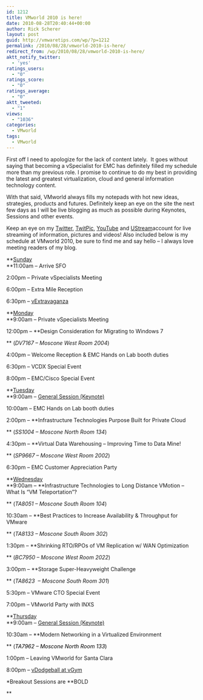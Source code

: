 ```yaml
---
id: 1212
title: VMworld 2010 is here!
date: 2010-08-28T20:40:44+00:00
author: Rick Scherer
layout: post
guid: http://vmwaretips.com/wp/?p=1212
permalink: /2010/08/28/vmworld-2010-is-here/
redirect_from: /wp/2010/08/28/vmworld-2010-is-here/
aktt_notify_twitter:
  - 'yes'
ratings_users:
  - "0"
ratings_score:
  - "0"
ratings_average:
  - "0"
aktt_tweeted:
  - "1"
views:
  - "1036"
categories:
  - VMworld
tags:
  - VMworld
---
```

First off I need to apologize for the lack of content lately.  It goes without saying that becoming a vSpecialist for EMC has definitely filled my schedule more than my previous role. I promise to continue to do my best in providing the latest and greatest virtualization, cloud and general information technology content.

With that said, VMworld always fills my notepads with hot new ideas, strategies, products and futures. Definitely keep an eye on the site the next few days as I will be live blogging as much as possible during Keynotes, Sessions and other events.

Keep an eye on my <a href="http://www.twitter.com/rick_vmwaretips" target="_blank">Twitter</a>, <a href="http://twitpic.com/photos/rick_vmwaretips" target="_blank">TwitPic</a>, <a href="http://www.youtube.com/profile?user=vmwaretips" target="_blank">YouTube</a> and <a href="http://www.ustream.tv/channel/vmwaretips-com" target="_blank">UStream</a>account for live streaming of information, pictures and videos! Also included below is my schedule at VMworld 2010, be sure to find me and say hello &#8211; I always love meeting readers of my blog.

**<span style="text-decoration: underline;">Sunday<br /> </span>**11:00am &#8211; Arrive SFO
  
2:00pm &#8211; Private vSpecialists Meeting
  
6:00pm &#8211; Extra Mile Reception
  
6:30pm &#8211; <a href="http://www.vmunderground.com/?page_id=77" target="_blank">vExtravaganza</a>

**<span style="text-decoration: underline;">Monday<br /> </span>**9:00am &#8211; Private vSpecialists Meeting

12:00pm &#8211; **Design Consideration for Migrating to Windows 7
  
** (_DV7167 &#8211; Moscone West Room 2004_)

4:00pm &#8211; Welcome Reception & EMC Hands on Lab booth duties
  
6:30pm &#8211; VCDX Special Event
  
8:00pm &#8211; EMC/Cisco Special Event

**<span style="text-decoration: underline;">Tuesday<br /> </span>**9:00am &#8211; <a href="http://www.vmworld.com/community/conferences/2010/generalsessions/" target="_blank">General Session (Keynote)</a>
  
10:00am &#8211; EMC Hands on Lab booth duties

2:00pm &#8211; **Infrastructure Technologies Purpose Built for Private Cloud
  
** (_SS1004 &#8211; Moscone North Room 134_)

4:30pm &#8211; **Virtual Data Warehousing – Improving Time to Data Mine!
  
** (_SP9667 &#8211; Moscone West Room 2002_)

6:30pm &#8211; EMC Customer Appreciation Party

**<span style="text-decoration: underline;">Wednesday<br /> </span>**9:00am &#8211; **Infrastructure Technologies to Long Distance VMotion – What Is “VM Teleportation”?
  
** (_TA8051 &#8211; Moscone South Room 104_)

10:30am &#8211; **Best Practices to Increase Availability & Throughput for VMware
  
** (_TA8133 &#8211; Moscone South Room 302_)

1:30pm &#8211; **Shrinking RTO/RPOs of VM Replication w/ WAN Optimization
  
** (_BC7950 &#8211; Moscone West Room 2022_)

3:00pm &#8211; **Storage Super-Heavyweight Challenge
  
** (_TA8623  &#8211; Moscone South Room 301_)

5:30pm &#8211; VMware CTO Special Event
  
7:00pm &#8211; VMworld Party with INXS

**<span style="text-decoration: underline;">Thursday<br /> </span>**9:00am &#8211; <a href="http://www.vmworld.com/community/conferences/2010/generalsessions/" target="_blank">General Session (Keynote)</a>

10:30am &#8211; **Modern Networking in a Virtualized Environment
  
** (<span style="color: #000000;"><em>TA7962 &#8211; Moscone North Room 133</em>)</span>

1:00pm &#8211; Leaving VMworld for Santa Clara
  
8:00pm &#8211; <a href="http://virtualgeek.typepad.com/virtual_geek/2010/08/vmworld-v0dgeball-deathmatch-details.html" target="_blank">vDodgeball at vGym</a>

*Breakout Sessions are **BOLD
  
**